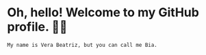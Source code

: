 # Oh, hello! Welcome to my GitHub profile. ✌🏻
```
My name is Vera Beatriz, but you can call me Bia.
```


